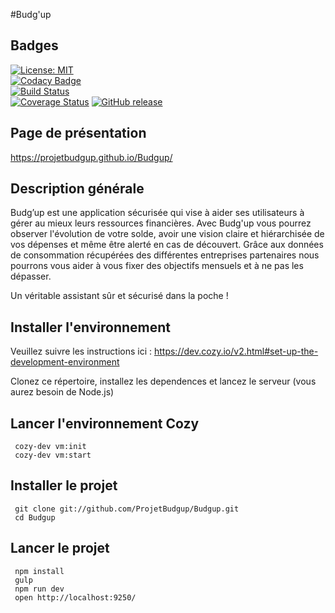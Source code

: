 #Budg'up

## Badges

[![License: MIT](https://img.shields.io/badge/License-MIT-yellow.svg)](https://opensource.org/licenses/MIT)<br/>
[![Codacy Badge](https://api.codacy.com/project/badge/Grade/9789ba2235b6403aa24a31248b62d5fe)](https://www.codacy.com/app/ProjetBudgup/Budgup?utm_source=github.com&amp;utm_medium=referral&amp;utm_content=ProjetBudgup/Budgup&amp;utm_campaign=Badge_Grade) <br/>
[![Build Status](https://travis-ci.org/ProjetBudgup/Budgup.svg?branch=master)](https://travis-ci.org/ProjetBudgup/Budgup) <br/>
[![Coverage Status](https://coveralls.io/repos/github/ProjetBudgup/Budgup/badge.svg?branch=master)](https://coveralls.io/github/ProjetBudgup/Budgup?branch=master)
[![GitHub release](https://img.shields.io/github/release/ProjetBudgup/Budgup.svg)]()

## Page de présentation

https://projetbudgup.github.io/Budgup/

## Description générale
Budg’up est une application sécurisée qui vise à aider ses utilisateurs à gérer au mieux leurs ressources financières. Avec Budg'up vous pourrez observer l'évolution de votre solde, avoir une vision claire et hiérarchisée de vos dépenses et même être alerté en cas de découvert. Grâce aux données de consommation récupérées des différentes entreprises partenaires nous pourrons vous aider à vous fixer des objectifs mensuels et à ne pas les dépasser.

Un véritable assistant sûr et sécurisé dans la poche !

## Installer l'environnement 

Veuillez suivre les instructions ici :  https://dev.cozy.io/v2.html#set-up-the-development-environment

Clonez ce répertoire, installez les dependences et lancez le serveur (vous aurez besoin de Node.js)

## Lancer l'environnement Cozy

     cozy-dev vm:init
     cozy-dev vm:start

## Installer le projet

     git clone git://github.com/ProjetBudgup/Budgup.git
     cd Budgup

     
## Lancer le projet    

     npm install
     gulp
     npm run dev
     open http://localhost:9250/





